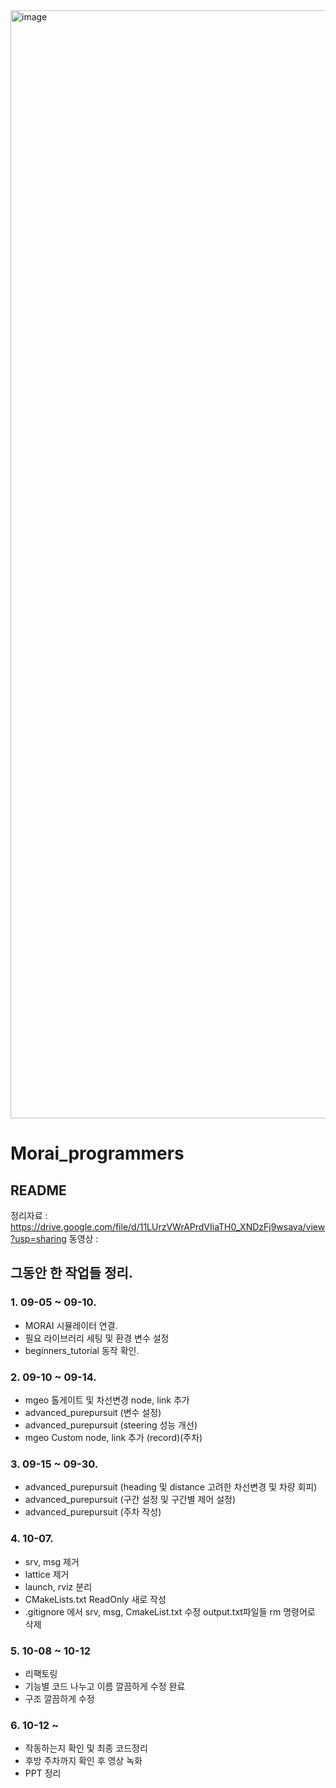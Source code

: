 <img width="1773" alt="image" src="https://github.com/prgrms-ad-devcourse/ad-control1-finalproject-team4/assets/81940197/90a2f16a-0eda-4003-8496-391a5457987a">

# Morai_programmers
## README
정리자료 : https://drive.google.com/file/d/11LUrzVWrAPrdVIiaTH0_XNDzFj9wsava/view?usp=sharing
동영상 : 



## 그동안 한 작업들 정리. 

### 1. 09-05 ~ 09-10.
  - MORAI 시뮬레이터 연결.
  - 필요 라이브러리 세팅 및 환경 변수 설정
  - beginners_tutorial 동작 확인.

### 2. 09-10 ~ 09-14.
  - mgeo 톨게이트 및 차선변경 node, link 추가
  - advanced_purepursuit (변수 설정)
  - advanced_purepursuit (steering 성능 개선)
  - mgeo Custom node, link 추가 (record)(주차)

### 3. 09-15 ~ 09-30.
  - advanced_purepursuit (heading 및 distance 고려한 차선변경 및 차량 회피)
  - advanced_purepursuit (구간 설정 및 구간별 제어 설정)
  - advanced_purepursuit (주차 작성)
   
### 4. 10-07.
  - srv, msg 제거
  - lattice 제거
  - launch, rviz 분리
  - CMakeLists.txt ReadOnly 새로 작성
  - .gitignore 에서 srv, msg, CmakeList.txt 수정 output.txt파일들 rm 명령어로 삭제

### 5. 10-08 ~ 10-12
  - 리팩토링
  - 기능별 코드 나누고 이름 깔끔하게 수정 완료
  - 구조 깔끔하게 수정

### 6. 10-12 ~
  - 작동하는지 확인 및 최종 코드정리
  - 후방 주차까지 확인 후 영상 녹화
  - PPT 정리

